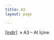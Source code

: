 ```yaml
---
title: A3
layout: page

---
```

<a href="https://cloud.mail.ru/public/21a1bc304253/A3%20-%20At%20%C4%B0%C3%A7ine" target="_blank">[indir]</a>  »  A3 &#8211; At İçine